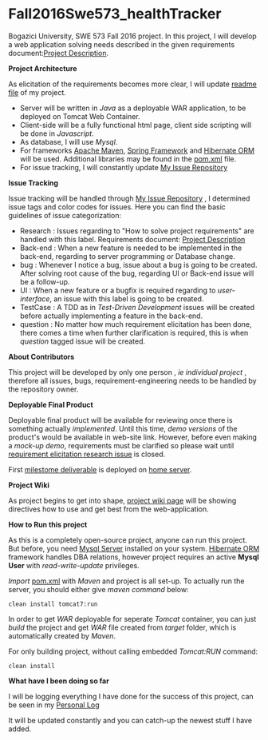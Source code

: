 # Fall2016Swe573_healthTracker

Bogazici University, SWE 573 Fall 2016 project.
In this project, I will develop a web application solving needs described in the given requirements document:[Project Description](https://github.com/Mephala/Fall2016Swe573_healthTracker/blob/master/SWE573_projectdescription.pdf).

**Project Architecture**

As elicitation of the requirements becomes more clear, I will update [readme file](https://github.com/Mephala/Fall2016Swe573_healthTracker/edit/master/README.md) of my project.

* Server will be written in *Java* as a deployable WAR application, to be deployed on Tomcat Web Container.
* Client-side will be a fully functional html page, client side scripting will be done in *Javascript*.
* As database, I will use *Mysql*.
* For frameworks [Apache Maven](https://maven.apache.org/), [Spring Framework](https://projects.spring.io/spring-framework/) and [Hibernate ORM](http://hibernate.org/) will be used. Additional libraries may be found in the [pom.xml](https://github.com/Mephala/Fall2016Swe573_healthTracker/blob/master/pom.xml) file.
* For issue tracking, I will constantly update [My Issue Repository](https://github.com/Mephala/Fall2016Swe573_healthTracker/issues)


**Issue Tracking**

Issue tracking will be handled through [My Issue Repository](https://github.com/Mephala/Fall2016Swe573_healthTracker/issues) , I determined issue tags and color codes for issues. Here you can find the basic guidelines of issue categorization:

* Research : Issues regarding to "How to solve project requirements" are handled with this label. Requirements document: [Project Description](https://github.com/Mephala/Fall2016Swe573_healthTracker/blob/master/SWE573_projectdescription.pdf)
* Back-end : When a new feature is needed to be implemented in the back-end, regarding to server programming or Database change.
* bug      : Whenever I notice a bug, issue about a bug is going to be created. After solving root cause of the bug, regarding UI or Back-end issue will be a follow-up.
* UI       : When a new feature or a bugfix is required regarding to *user-interface*, an issue with this label is going to be created.
* TestCase : A TDD as in *Test-Driven Development* issues will be created before actually implementing a feature in the back-end.
* question : No matter how much requirement elicitation has been done, there comes a time when further clarification is required, this is when *question* tagged issue will be created.

**About Contributors**

This project will be developed by only one person , *ie individual project* , therefore all issues, bugs, requirement-engineering needs to be handled by the repository owner.

**Deployable Final Product**

Deployable final product will be available for reviewing once there is something actually *implemented*. Until this time, *demo versions* of the product's would be available in web-site link.
However, before even making a *mock-up demo*, requirements must be clarified so please wait until [requirement elicitation research issue](https://github.com/Mephala/Fall2016Swe573_healthTracker/issues/1) is closed.

First [milestome deliverable](https://github.com/Mephala/Fall2016Swe573_healthTracker/milestone/2) is deployed on [home server](http://46.196.100.145/healthTracker/).


**Project Wiki**

As project begins to get into shape, [project wiki page](https://github.com/Mephala/Fall2016Swe573_healthTracker/wiki) will be showing directives how to use and get best from the web-application.

**How to Run this project**

As this is a completely open-source project, anyone can run this project. But before, you need [Mysql Server](https://dev.mysql.com/downloads/mysql/) installed on your system.
[Hibernate ORM](http://hibernate.org/) framework handles DBA relations, however project requires an active **Mysql User** with *read-write-update* privileges.

*Import* [pom.xml](https://github.com/Mephala/Fall2016Swe573_healthTracker/blob/master/pom.xml) with *Maven* and project is all set-up.
To actually run the server, you should either give *maven command* below:

`clean install tomcat7:run`

In order to get *WAR* deployable for seperate *Tomcat* container, you can just *build* the project and get *WAR* file created from *target* folder, which is automatically created by *Maven*.

For only building project, without calling embedded *Tomcat:RUN* command:

`clean install`

**What have I been doing so far**

I will be logging everything I have done for the success of this project, can be seen in my [Personal Log](https://github.com/Mephala/Fall2016Swe573_healthTracker/blob/master/PersonalLog.md)

It will be updated constantly and you can catch-up the newest stuff I have added.







